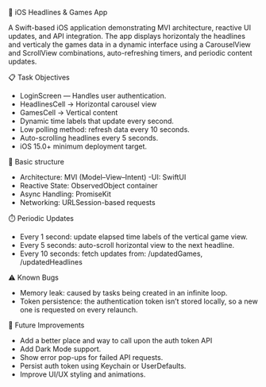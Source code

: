 📰 iOS Headlines & Games App

A Swift-based iOS application demonstrating MVI architecture, reactive UI updates, and API integration.
The app displays horizontaly the headlines and verticaly the games data in a dynamic interface using a CarouselView and ScrollView combinations, auto-refreshing timers, and periodic content updates.

📋 Task Objectives

- LoginScreen — Handles user authentication.
- HeadlinesCell → Horizontal carousel view
- GamesCell → Vertical content
- Dynamic time labels that update every second.
- Low polling method: refresh data every 10 seconds.
- Auto-scrolling headlines every 5 seconds.
- iOS 15.0+ minimum deployment target.

🧰 Basic structure

- Architecture: MVI (Model–View–Intent)
-UI: SwiftUI
- Reactive State: ObservedObject container
- Async Handling: PromiseKit
- Networking: URLSession-based requests 


⏱️ Periodic Updates

- Every 1 second: update elapsed time labels of the vertical game view.
- Every 5 seconds: auto-scroll horizontal view to the next headline.
- Every 10 seconds: fetch updates from: /updatedGames, /updatedHeadlines


⚠️ Known Bugs

- Memory leak: caused by tasks being created in an infinite loop.
- Token persistence: the authentication token isn’t stored locally, so a new one is requested on every relaunch.


🚀 Future Improvements

- Add a better place and way to call upon the auth token API
- Add Dark Mode support.
- Show error pop-ups for failed API requests.
- Persist auth token using Keychain or UserDefaults.
- Improve UI/UX styling and animations.
